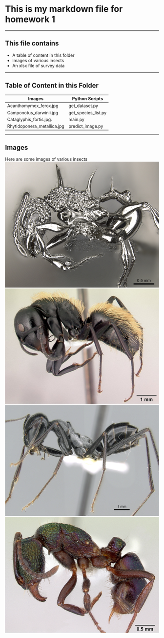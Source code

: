 # This is my markdown file for homework 1
---
## This file contains
- A table of content in this folder
- Images of various insects
- An xlsx file of survey data
---
## Table of Content in this Folder
|Images                      |Python Scripts      |
|----------------------------|--------------------|
|Acanthomymex_ferox.jpg      |get_dataset.py      |
|Camponotus_darwinii.jpg     |get_species_list.py |
|Cataglyphis_fortis.jpg.     |main.py             |
|Rhytidoponera_metallica.jpg |predict_image.py    |

---
## Images
Here are some images of various insects
![this will display if image did not load properly](./images/Acanthomyrmex_ferox.jpg "Acanthomyremx ferox")
![this will display if image did not load properly](./images/Camponotus_darwinii.jpg "Camponotus_darwinii")
![this will display if image did not load properly](./images/Cataglyphis_fortis.jpg "Cataglyphis fortis")
![this will display if image did not load properly](./images/Rhytidoponera_metallica.jpg "Rhytidoponera metallica")
